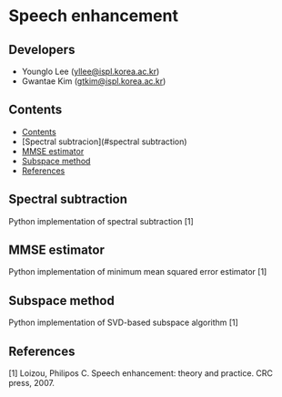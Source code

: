 # Speech enhancement


## Developers
* Younglo Lee (yllee@ispl.korea.ac.kr)
* Gwantae Kim (gtkim@ispl.korea.ac.kr)

## Contents
  * [Contents](#contents)
  * [Spectral subtracion](#spectral subtraction)
  * [MMSE estimator](#mmseestimator)
  * [Subspace method](#subspacemethod)
  * [References](#references)
    
## Spectral subtraction
Python implementation of spectral subtraction [1]

## MMSE estimator
Python implementation of minimum mean squared error estimator [1]

## Subspace method
Python implementation of SVD-based subspace algorithm [1]

## References
[1] Loizou, Philipos C. Speech enhancement: theory and practice. CRC press, 2007.
